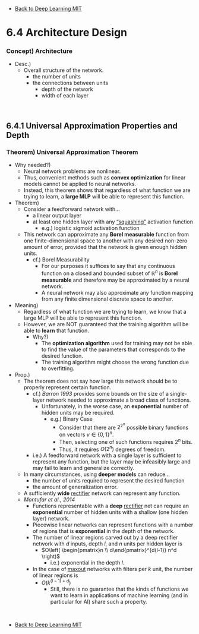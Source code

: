 * [Back to Deep Learning MIT](../../main.md)

# 6.4 Architecture Design

### Concept) Architecture
- Desc.)
  - Overall structure of the network.
    - the number of units
    - the connections between units
      - depth of the network
      - width of each layer

<br>

## 6.4.1 Universal Approximation Properties and Depth
### Theorem) Universal Approximation Theorem
- Why needed?)
  - Neural network problems are nonlinear.
  - Thus, convenient methods such as **convex optimization** for linear models cannot be applied to neural networks.
  - Instead, this theorem shows that regardless of what function we are trying to learn, a **large MLP** will be able to represent this function.
- Theorem)
  - Consider a feedforward network with...
    - a linear output layer 
    - at least one hidden layer with any [“squashing”](../../ch05/07/note.md#571-probabilistic-supervised-learning) activation function 
      - e.g.) logistic sigmoid activation function
  - This network can approximate any **Borel measurable** function from one finite-dimensional space to another with any desired non-zero amount of error, provided that the network is given enough hidden units.
    - cf.) Borel Measurability
      - For our purposes it suffices to say that any continuous function on a closed and bounded subset of $`\mathbb{R}^n`$ is **Borel measurable** and therefore may be approximated by a neural network.
      - A neural network may also approximate any function mapping from any finite dimensional discrete space to another.
- Meaning)
  - Regardless of what function we are trying to learn, we know that a large MLP will be able to represent this function.
  - However, we are NOT guaranteed that the training algorithm will be able to **learn** that function.
    - Why?)
      - The **optimization algorithm** used for training may not be able to find the value of the parameters that corresponds to the desired function.
      - The training algorithm might choose the wrong function due to overfitting.
- Prop.)
  - The theorem does not say how large this network should be to properly represent certain function.
    - cf.) *Barron 1993* provides some bounds on the size of a single-layer network needed to approximate a broad class of functions.
      - Unfortunately, in the worse case, an **exponential** number of hidden units may be required.
        - e.g.) Binary Case
          - Consider that there are $`2^{2^n}`$ possible binary functions on vectors $`v\in\{0,1\}^n`$.
          - Then, selecting one of such functions requires $`2^n`$ bits.
          - Thus, it requires $`O(2^n)`$ degrees of freedom.
    - i.e.) A feedforward network with a single layer is sufficient to represent any function, but the layer may be infeasibly large and may fail to learn and generalize correctly. 
  - In many circumstances, using **deeper models** can reduce...
    - the number of units required to represent the desired function 
    - the amount of generalization error.
  - A sufficiently **wide** [rectifier](../03/note.md#concept-rectified-linear-unit-relu) network can represent any function.
  - *Montufar et al., 2014*
    - Functions representable with a **deep** [rectifier](../03/note.md#concept-rectified-linear-unit-relu) net can require an **exponential** number of hidden units with a shallow (one hidden layer) network.
    - Piecewise linear networks can represent functions with a number of regions that is **exponential** in the depth of the network.
    - The number of linear regions carved out by a deep rectifier network with $`d`$ inputs, depth $`l`$, and $`n`$ units per hidden layer is
      - $`O\left( \begin{pmatrix}n \\ d\end{pmatrix}^{d(l-1)} n^d \right)`$
        - i.e.) exponential in the depth $`l`$.
    - In the case of [maxout](../03/note.md#model-maxout-unit) networks with filters per $`k`$ unit, the number of linear regions is
      - $`O\left( k^{(l-1) + d} \right)`$
        - Still, there is no guarantee that the kinds of functions we want to learn in applications of machine learning (and in particular for AI) share such a property.


<br>

* [Back to Deep Learning MIT](../../main.md)